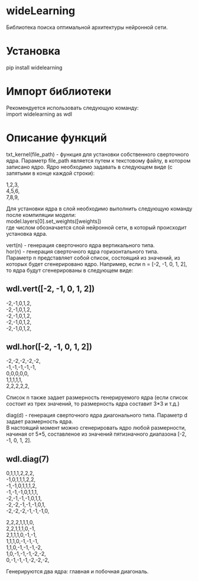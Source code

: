 # wideLearning
Библиотека поиска оптимальной архитектуры нейронной сети.

# Установка
pip install widelearning

# Импорт библиотеки
Рекомендуется использовать следующую команду:  
import widelearning as wdl 

# Описание функций
txt_kernel(file_path) - функция для установки собственного сверточного ядра. Параметр file_path является путем к текстовому файлу, в котором записано ядро. 
Ядро необходимо задавать в следующем виде (с запятыми в конце каждой строки):

1,2,3,  
4,5,6,  
7,8,9,  

Для установки ядра в слой необходимо выполнить следующую команду после компиляции модели:  
model.layers[0].set_weights([weights])  
где числом обозначается слой нейронной сети, в который происходит установка ядра.

vert(n) - генерация сверточного ядра вертикального типа.  
hor(n) - генерация сверточного ядра горизонтального типа.  
Параметр n представляет собой список, состоящий из значений, из которых будет сгенерировано ядро.
Например, если n = [-2, -1, 0, 1, 2], то ядра будут сгенерированы в следующем виде:

## wdl.vert([-2, -1, 0, 1, 2])
-2,-1,0,1,2,  
-2,-1,0,1,2,  
-2,-1,0,1,2,  
-2,-1,0,1,2,  
-2,-1,0,1,2,  

## wdl.hor([-2, -1, 0, 1, 2])
-2,-2,-2,-2,-2,  
-1,-1,-1,-1,-1,  
0,0,0,0,0,  
1,1,1,1,1,  
2,2,2,2,2,  

Список n также задает размерность генерируемого ядра (если список состоит из трех значений, то размерность ядра составит 3*3 и т.д.) 

diag(d) - генерация сверточного ядра диагонального типа. Параметр d задает размерность ядра.  
В настоящий момент можно сгенерировать ядро любой размерности, начиная от 5*5, составленое из значений пятизначного диапазона [-2, -1, 0, 1, 2].  

## wdl.diag(7)
0,1,1,1,2,2,2,  
-1,0,1,1,1,2,2,  
-1,-1,0,1,1,1,2,  
-1,-1,-1,0,1,1,1,  
-2,-1,-1,-1,0,1,1,  
-2,-2,-1,-1,-1,0,1,  
-2,-2,-2,-1,-1,-1,0,  

2,2,2,1,1,1,0,  
2,2,1,1,1,0,-1,  
2,1,1,1,0,-1,-1,  
1,1,1,0,-1,-1,-1,  
1,1,0,-1,-1,-1,-2,  
1,0,-1,-1,-1,-2,-2,  
0,-1,-1,-1,-2,-2,-2,  

Генерируются два ядра: главная и побочная диагональ.
